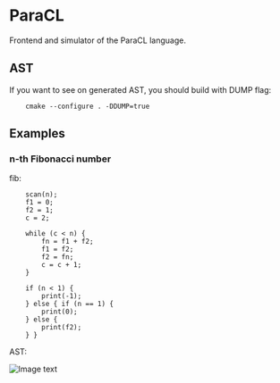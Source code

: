 # ParaCL
Frontend and simulator of the ParaCL language.

## AST
If you want to see on generated AST, you should build with DUMP flag:

        cmake --configure . -DDUMP=true
    

## Examples
### n-th Fibonacci number
fib:

        scan(n);
        f1 = 0;
        f2 = 1;
        c = 2;

        while (c < n) {
            fn = f1 + f2;
            f1 = f2;
            f2 = fn;
            c = c + 1;
        }

        if (n < 1) {
            print(-1);
        } else { if (n == 1) {
            print(0);
        } else {
            print(f2);
        } }


AST:

![Image text](https://github.com/realFrogboy/Pictures/blob/main/fib.png)